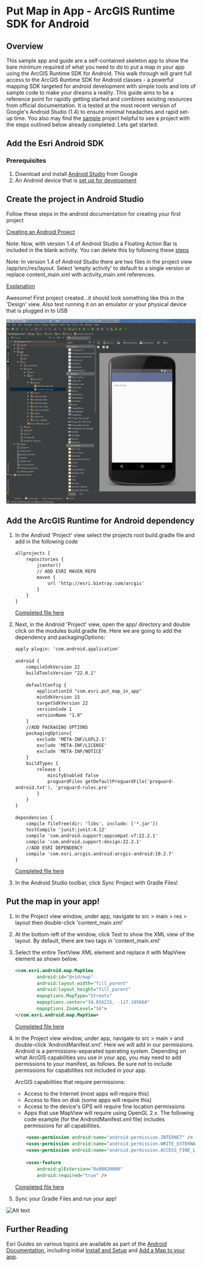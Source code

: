 # Put Map in App - ArcGIS Runtime SDK for Android


## Overview

This sample app and guide are a self-contained skeleton app to show the bare minimum required of what you need to do to put a map in your app using the ArcGIS Runtime SDK for Android.  This walk through will grant full access to the ArcGIS Runtime SDK for Android classes - a powerful mapping SDK targeted for android development with simple tools and lots of sample code to make your dreams a reality.  This guide aims to be a reference point for rapidly getting started and combines exisitng resources from official documentation.  It is tested at the most recent version of Google's Android Studio (1.4) to ensure minimal headaches and rapid set-up time.  You also may find the [sample](put_map_in_app/sample) project helpful to see a project with the steps outlined below already completed.  Lets get started:



## Add the Esri Android SDK


### Prerequisites

1. Download and install [Android Studio][android-studio] from Google
2. An Android device that is [set up for development][developer-enabled-device]


## Create the project in Android Studio

Follow these steps in the android documentation for creating your first project

[Creating an Android Project][first-project]

Note: Now, with version 1.4 of Android Studio a Floating Action Bar is included in the blank activity.  You can delete this by following these [steps][floating-action] 

Note: In version 1.4 of Android Studio there are two files in the project view /app/src/res/layout.  Select 'empty activity' to default to a single version or replace content_main.xml with activity_main.xml references.

[Explanation][two-xml-files]

Awesome! First project created...it should look something like this in the 'Design' view.  Also test running it on an emulator or your physical device that is plugged in to USB

![Alt text](help_images/firstApp.jpg?raw=true "Optional Title")

## Add the ArcGIS Runtime for Android dependency

1. In the Android 'Project' view select the projects root build.gradle file and add in the following code

    ```
    allprojects {
        repositories {
            jcenter()
            // ADD ESRI MAVEN REPO
            maven {
                url 'http://esri.bintray.com/arcgis'
            }
        }
    }
    ```

    [Completed file here](put_map_in_app/sample/build.gradle)

2. Next, in the Android 'Project' view, open the app/ directory and double click on the modules build.gradle file.  Here we are going to add the dependency and packagingOptions:

    ```
    apply plugin: 'com.android.application'
    
    android {
        compileSdkVersion 22
        buildToolsVersion "22.0.1"
    
        defaultConfig {
            applicationId "com.esri.put_map_in_app"
            minSdkVersion 15
            targetSdkVersion 22
            versionCode 1
            versionName "1.0"
        }
        //ADD PACKAGING OPTIONS
        packagingOptions{
            exclude 'META-INF/LGPL2.1'
            exclude 'META-INF/LICENSE'
            exclude 'META-INF/NOTICE'
        }
        buildTypes {
            release {
                minifyEnabled false
                proguardFiles getDefaultProguardFile('proguard-android.txt'), 'proguard-rules.pro'
            }
        }
    }
    
    dependencies {
        compile fileTree(dir: 'libs', include: ['*.jar'])
        testCompile 'junit:junit:4.12'
        compile 'com.android.support:appcompat-v7:22.2.1'
        compile 'com.android.support:design:22.2.1'
        //ADD ESRI DEPENDENCY
        compile 'com.esri.arcgis.android:arcgis-android:10.2.7'
    }
    ```
    [Completed file here](put_map_in_app/sample/app/build.gradle)

3. In the Android Studio toolbar, click Sync Project with Gradle  Files!


## Put the map in your app!

1. In the Project view window, under app, navigate to src > main > res > layout then double-click 'content_main.xml' 
2. At the bottom-left of the window, click Text to show the XML view of the layout.  By default, there are two tags in 'content_main.xml'
3. Select the entire TextView XML element and replace it with MapView element as shown below.  

    ```xml
    <com.esri.android.map.MapView
            android:id="@+id/map"
            android:layout_width="fill_parent"
            android:layout_height="fill_parent"
            mapoptions.MapType="Streets"
            mapoptions.center="34.056215, -117.195668"
            mapoptions.ZoomLevel="16">
    </com.esri.android.map.MapView>
    ```
    [Completed file here](put_map_in_app/sample/app/src/main/res/layout/content_main.xml)

4. In the Project view window, under app, navigate to src > main > and double-click 'AndroidManifest.xml'.  Here we will add in our permissions.  Android is a permissions-separated operating system. Depending on what ArcGIS capabilities you use in your app, you may need to add permissions to your manifest, as follows. Be sure not to include permissions for capabilities not included in your app.

    ArcGIS capabilities that require permissions:
    
    - Access to the Internet (most apps will require this)
    - Access to files on disk (some apps will require this)
    - Access to the device's GPS will require fine location permissions
    - Apps that use MapView will require using OpenGL 2.x.
    The following code example (for the AndroidManifest.xml file) includes permissions for all capabilities. 

    ```xml
        <uses-permission android:name="android.permission.INTERNET" />
        <uses-permission android:name="android.permission.WRITE_EXTERNAL_STORAGE" />
        <uses-permission android:name="android.permission.ACCESS_FINE_LOCATION" />
    
        <uses-feature
            android:glEsVersion="0x00020000"
            android:required="true" />
    ```
    [Completed file here](put_map_in_app/sample/app/src/main/AndroidManifest.xml)

5. Sync your Gradle Files and run your app!

![Alt text](http://i.imgur.com/vIf0lAD.gif?raw=true "Optional Title")
## Further Reading
Esri Guides on various topics are available as part of the [Android Documentation][android-docs], including initial [Install and Setup][install-setup] and [Add a Map to your app][add-map-to-app].

[android-docs]: https://developers.arcgis.com/android/guide/welcome-to-the-help-for-arcgis-runtime-sdk-for-android.htm
[install-setup]: https://developers.arcgis.com/android/guide/install-and-set-up.htm
[add-map-to-app]: https://developers.arcgis.com/android/guide/develop-your-first-map-app.htm
[android-studio]: https://developer.android.com/sdk/index.html
[developer-enabled-device]: http://developer.android.com/tools/device.html
[first-project]: http://developer.android.com/training/basics/firstapp/creating-project.html
[floating-action]: http://stackoverflow.com/questions/33205146/how-to-remove-email-icon-from-android-studio-emulation
[two-xml-files]: http://stackoverflow.com/questions/32880722/what-is-the-role-of-content-main-xml-in-android-studio-1-4
